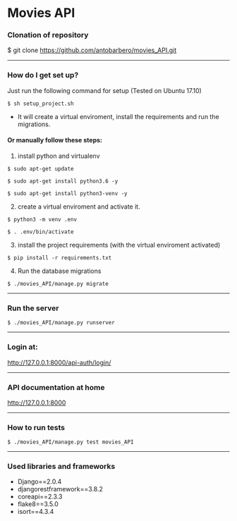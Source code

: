 # Movies API #

### Clonation of repository ###
$ git clone https://github.com/antobarbero/movies_API.git

________________________________________________________________________


### How do I get set up? ###

Just run the following command for setup (Tested on Ubuntu 17.10)

```
$ sh setup_project.sh
```
* It will create a virtual enviroment, install the requirements and run the migrations.



#### Or manually follow these steps: ####


1. install python and virtualenv

```
$ sudo apt-get update

$ sudo apt-get install python3.6 -y

$ sudo apt-get install python3-venv -y

```

2.  create a virtual enviroment and activate it.

```
$ python3 -m venv .env

$ . .env/bin/activate
```


3. install the project requirements (with the virtual enviroment activated)

```
$ pip install -r requirements.txt
```

4. Run the database migrations

```
$ ./movies_API/manage.py migrate
```

________________________________________________________________________

### Run the server ###

```
$ ./movies_API/manage.py runserver
```
________________________________________________________________________


### Login at: ###

http://127.0.0.1:8000/api-auth/login/

________________________________________________________________________

### API documentation at home ###

http://127.0.0.1:8000

________________________________________________________________________

### How to run tests ###
```
$ ./movies_API/manage.py test movies_API
```

________________________________________________________________________

### Used libraries and frameworks ###

* Django==2.0.4
* djangorestframework==3.8.2
* coreapi==2.3.3
* flake8==3.5.0
* isort==4.3.4
